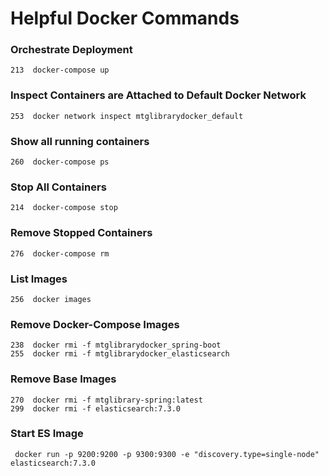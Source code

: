 # Helpful Docker Commands

### Orchestrate Deployment
  
```213  docker-compose up```

### Inspect Containers are Attached to Default Docker Network

```253  docker network inspect mtglibrarydocker_default```

### Show all running containers
  
```260  docker-compose ps```

### Stop All Containers
  
```214  docker-compose stop```

### Remove Stopped Containers

```276  docker-compose rm```

### List Images
  
```256  docker images```

### Remove Docker-Compose Images
  
```
238  docker rmi -f mtglibrarydocker_spring-boot
255  docker rmi -f mtglibrarydocker_elasticsearch
```

### Remove Base Images

```  
270  docker rmi -f mtglibrary-spring:latest
299  docker rmi -f elasticsearch:7.3.0
```

### Start ES Image
```
 docker run -p 9200:9200 -p 9300:9300 -e "discovery.type=single-node" elasticsearch:7.3.0
```
